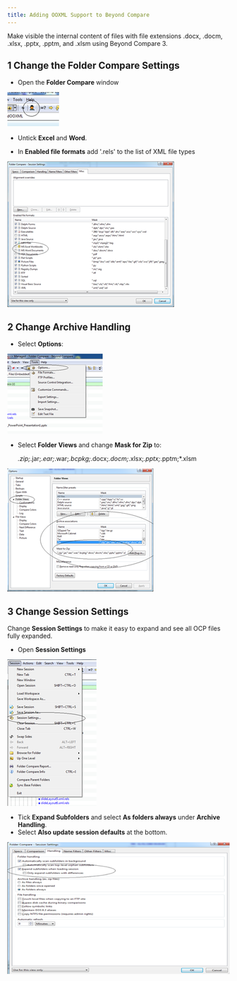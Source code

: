 ```yaml
--- 
title: Adding OOXML Support to Beyond Compare
---
```


Make visible the internal content of files with file extensions .docx, .docm, .xlsx, .pptx, .pptm, and .xlsm using Beyond Compare 3.

## 1 Change the Folder Compare Settings

- Open the **Folder Compare** window

![](adding_ooxml-01-folder_compare_window.png)

- Untick **Excel** and **Word**.

- In **Enabled file formats** add '.rels' to the list of XML file types

![](adding_ooxml-02-add_rels.png)

## 2 Change Archive Handling

- Select **Options**:

![](adding_ooxml-03-select_options.png)

- Select **Folder Views** and change **Mask for Zip** to:


    *.zip;*.jar;*.ear;*.war;*.bcpkg;*.docx;*.docm;*.xlsx;*.pptx;*.pptm;*.xlsm

![](adding_ooxml-04-mask_for_zip_file.png)

## 3 Change Session Settings

Change **Session Settings** to make it easy to expand and see all OCP files fully expanded.

- Open **Session Settings**

![](adding_ooxml-05-open_session_settings.png)

- Tick **Expand Subfolders** and select **As folders always** under **Archive Handling**. 
- Select **Also update session defaults** at the bottom.

![](adding_ooxml-06-update_session_defaults.png)
